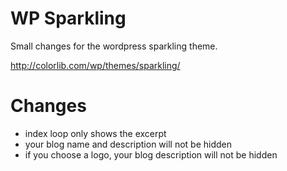 # WP Sparkling

Small changes for the wordpress sparkling theme.

http://colorlib.com/wp/themes/sparkling/

# Changes

* index loop only shows the excerpt
* your blog name and description will not be hidden
* if you choose a logo, your blog description will not be hidden